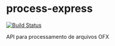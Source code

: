 # process-express
[![Build Status](https://www.travis-ci.com/thiagocoppi/process-express.svg?branch=main)](https://www.travis-ci.com/thiagocoppi/process-express)

API para processamento de arquivos OFX
